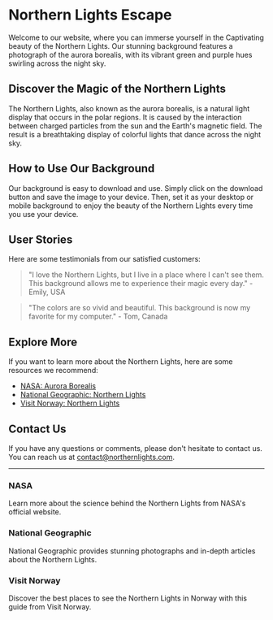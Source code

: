 <!--font:Cinzel Decorative-->

# Northern Lights Escape

Welcome to our website, where you can immerse yourself in the Cap<wbr>ti<wbr>va<wbr>ting beauty of the Northern Lights. Our stunning background features a photograph of the aurora borealis, with its vibrant green and purple hues swirling across the night sky.

## Discover the Magic of the Northern Lights

The Northern Lights, also known as the aurora borealis, is a natural light display that occurs in the polar regions. It is caused by the interaction between charged particles from the sun and the Earth's magnetic field. The result is a breathtaking display of colorful lights that dance across the night sky.

## How to Use Our Background

Our background is easy to download and use. Simply click on the download button and save the image to your device. Then, set it as your desktop or mobile background to enjoy the beauty of the Northern Lights every time you use your device.

## User Stories

Here are some testimonials from our satisfied customers:

> "I love the Northern Lights, but I live in a place where I can't see them. This background allows me to experience their magic every day." - Emily, USA

> "The colors are so vivid and beautiful. This background is now my favorite for my computer." - Tom, Canada

## Explore More

If you want to learn more about the Northern Lights, here are some resources we recommend:

-   [NASA: Aurora Borealis](#nasa)
-   [National Geographic: Northern Lights](#natgeo)
-   [Visit Norway: Northern Lights](#norway)

## Contact Us

If you have any questions or comments, please don't hesitate to contact us. You can reach us at [contact@northernlights.com](mailto:contact@northernlights.com).

---

### NASA

Learn more about the science behind the Northern Lights from NASA's official website.

### National Geographic

National Geographic provides stunning photographs and in-depth articles about the Northern Lights.

### Visit Norway

Discover the best places to see the Northern Lights in Norway with this guide from Visit Norway.

<!--

Write me content for website with wallpaper which alt text is:

"A photograph of the Northern Lights, with the green and purple hues swirling in the night sky."

The name/title of the page should not be 1:1 copy of the alt text but rather a real content of the website which is using this wallpaper.

- Use markdown format
- Start with heading
- Heading should be short and concise
- The content should look like a real website
- The website should not be about the wallpaper, wallpaper is just a related background
- Heading should be contain work "wallpaper" or "background"
- Include real sections like references, contact, user stories, etc. use things relevant to the page purpose.
- Feel free to use structure like headings, bullets, numbering, blockquotes, paragraphs, horizontal lines, etc.
- You can use formatting like bold or _italic_
- You can include UTF-8 emojis
- Links should be only #hash anchors (and you can refer to the document itself)
- Do not include images


---


# Discover the Magic of the Northern Lights with Our Wallpaper

Welcome to our website, where you can experience the breathtaking beauty of the Northern Lights from the comfort of your own device. Our wallpaper features a stunning photograph of the aurora borealis, with its mesmerizing green and purple hues swirling in the night sky.

## What are the Northern Lights?

The Northern Lights, also known as the aurora borealis, is a natural light display that occurs in the polar regions. It is caused by the interaction between charged particles from the sun and the Earth's magnetic field. The result is a stunning display of colorful lights that dance across the night sky.

## How to Use Our Wallpaper

Our wallpaper is easy to download and use. Simply click on the download button and save the image to your device. Then, set it as your wallpaper or background to enjoy the beauty of the Northern Lights every time you use your device.

## User Stories

Here are some user stories from our satisfied customers:

> "I love the Northern Lights, but I live in a place where I can't see them. This wallpaper allows me to experience their magic every day." - Emily, USA

> "The colors are so vivid and beautiful. This wallpaper is now my favorite background for my phone." - Tom, Canada

## References

If you want to learn more about the Northern Lights, here are some resources we recommend:

- [NASA: Aurora Borealis](#nasa)
- [National Geographic: Northern Lights](#natgeo)
- [Visit Norway: Northern Lights](#norway)

## Contact Us

If you have any questions or comments about our wallpaper, please don't hesitate to contact us. You can reach us at [contact@northernlights.com](mailto:contact@northernlights.com).

---

### NASA

Learn more about the science behind the Northern Lights from NASA's official website.

### National Geographic

National Geographic provides stunning photographs and in-depth articles about the Northern Lights.

### Visit Norway

Discover the best places to see the Northern Lights in Norway with this guide from Visit Norway.


---


Heading should not include word "wallpaper". The website should not be about the wallpaper itself, wallpaper is just a related background, rewrite whole content.


---


# Experience the Beauty of the Northern Lights: A Digital Escape

Welcome to our website, where you can immerse yourself in the Cap<wbr>ti<wbr>va<wbr>ting beauty of the Northern Lights. Our stunning background features a photograph of the aurora borealis, with its vibrant green and purple hues swirling across the night sky.

## Discover the Magic of the Northern Lights

The Northern Lights, also known as the aurora borealis, is a natural light display that occurs in the polar regions. It is caused by the interaction between charged particles from the sun and the Earth's magnetic field. The result is a breathtaking display of colorful lights that dance across the night sky.

## How to Use Our Background

Our background is easy to download and use. Simply click on the download button and save the image to your device. Then, set it as your desktop or mobile background to enjoy the beauty of the Northern Lights every time you use your device.

## User Stories

Here are some testimonials from our satisfied customers:

> "I love the Northern Lights, but I live in a place where I can't see them. This background allows me to experience their magic every day." - Emily, USA

> "The colors are so vivid and beautiful. This background is now my favorite for my computer." - Tom, Canada

## Explore More

If you want to learn more about the Northern Lights, here are some resources we recommend:

- [NASA: Aurora Borealis](#nasa)
- [National Geographic: Northern Lights](#natgeo)
- [Visit Norway: Northern Lights](#norway)

## Contact Us

If you have any questions or comments, please don't hesitate to contact us. You can reach us at [contact@northernlights.com](mailto:contact@northernlights.com).

---

### NASA

Learn more about the science behind the Northern Lights from NASA's official website.

### National Geographic

National Geographic provides stunning photographs and in-depth articles about the Northern Lights.

### Visit Norway

Discover the best places to see the Northern Lights in Norway with this guide from Visit Norway.

-->
